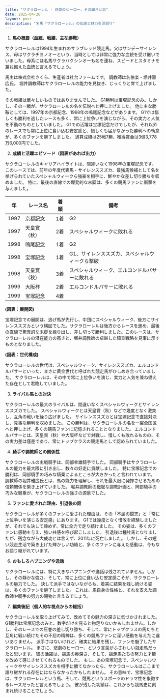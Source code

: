 ```yaml
---
title: "サクラローレル - 悲劇のヒーロー、その輝きと影"
date: 2025-04-26
layout: post
description: "名馬『サクラローレル』の伝説と魅力を深堀り"
---
```


1. **馬の概要（血統、戦績、主な勝鞍）**

サクラローレルは1994年生まれのサラブレッド競走馬。父はサンデーサイレンス、母はサクラチヨノオーという、当時としては非常に強力な血統を受け継いでいました。母系には名馬サクラバクシンオーも名を連ね、スピードとスタミナを兼ね備えた血統と言えるでしょう。

馬主は株式会社さくら、生産者は社台ファームです。  調教師は名伯楽・堀井雅広氏。  堀井調教師はサクラローレルの能力を見抜き、じっくりと育て上げました。

その戦績は華々しいものではありませんでした。  G1勝利は宝塚記念のみ。しかし、その一戦が、サクラローレルの名を伝説へと押し上げました。  他に主な勝鞍としては、1997年の京都記念、1998年の鳴尾記念などがあります。  G1では惜しくも勝利を逃したレースも多く、常に上位争いを演じながら、その実力と人気を不動のものとしていました。  G1での活躍は宝塚記念だけでしたが、それ以外のレースでも常に上位に食い込む安定感と、惜しくも届かなかった勝利への執念が、多くのファンを魅了しました。  通算成績は25戦7勝、獲得賞金は3億3,778万6,000円でした。


2. **成績と活躍エピソード（図表があれば出力）**

サクラローレルのキャリアハイライトは、間違いなく1998年の宝塚記念です。  このレースでは、前年の年度代表馬・サイレンススズカ、最強馬候補として名を挙げられていたスペシャルウィークら強豪を相手に、鮮やかな差し切り勝ちを収めました。  特に、最後の直線での爆発的な末脚は、多くの競馬ファンに衝撃を与えました。

| 年 | レース名           | 着順 | 備考                                   |
|---|--------------------|-----|----------------------------------------|
| 1997 | 京都記念           | 1着 | G2                                     |
| 1997 | 天皇賞（秋）       | 2着 | スペシャルウィークに敗れる             |
| 1998 | 鳴尾記念           | 1着 | G2                                     |
| 1998 | 宝塚記念           | 1着 | G1、サイレンススズカ、スペシャルウィークら撃破 |
| 1998 | 天皇賞（秋）       | 3着 | スペシャルウィーク、エルコンドルパサーに敗れる |
| 1999 | 大阪杯             | 2着 | エルコンドルパサーに敗れる             |
| 1999 | 宝塚記念           | 4着 |                                        |


**(図表：展開図)**

宝塚記念での展開は、逃げ馬が先行し、中団にスペシャルウィーク、後方にサイレンススズカという構図でした。サクラローレルは後方からレースを進め、最後の直線で驚異的な末脚を繰り出し、差し切って勝利しました。このレースは、サクラローレルの潜在能力の高さと、堀井調教師の卓越した騎乗戦略を見事に示すものとなりました。


**(図表：世代構成)**

サクラローレルの世代は、スペシャルウィーク、サイレンススズカ、エルコンドルパサーといった、まさに黄金世代と呼ばれた競走馬がひしめき合っていました。  サクラローレルは、その中で常に上位争いを演じ、実力と人気を兼ね備えた存在として君臨していました。


3. **ライバル馬との対決**

サクラローレルの最大のライバルは、間違いなくスペシャルウィークとサイレンススズカでした。  スペシャルウィークとは天皇賞（秋）などで幾度となく激突し、互角の戦いを繰り広げました。  サイレンススズカとは宝塚記念で直接対決し、見事な勝利を収めました。  この勝利は、サクラローレルの名を一躍全国区へと押し上げ、多くの競馬ファンに記憶されることとなりました。  エルコンドルパサーとは、天皇賞（秋）や大阪杯などで対戦し、惜しくも敗れるものの、その実力差は僅差であり、常にトップクラスの競走馬として認められていました。


4. **騎手や調教師との関係性**

サクラローレルの主戦騎手は、岡部幸雄騎手でした。  岡部騎手はサクラローレルの能力を最大限に引き出し、数々の好走に貢献しました。  特に宝塚記念での勝利は、岡部騎手の巧みな騎乗によるところが大きかったと言われています。  調教師の堀井雅広氏とは、馬の能力を理解し、それを最大限に発揮させるための信頼関係を築き上げていました。  堀井調教師の緻密な調教計画と、岡部騎手の巧みな騎乗が、サクラローレルの強さの源泉でした。


5. **ファンに愛された理由、引退後の話**

サクラローレルが多くのファンに愛された理由は、その「不屈の闘志」と「常に上位争いを演じる安定感」にあります。  G1では幾度となく惜敗を経験しましたが、それでも決して諦めず、常に全力で走り続けました。  その姿は、多くのファンに感動を与え、強い共感を呼び起こしました。  引退後は種牡馬となりましたが、残念ながら大成功とは言えず、2011年に死亡しました。  しかし、その短い競走生活で築き上げた輝かしい功績と、多くのファンに与えた感動は、今もなお語り継がれています。


6. **おもしろハプニングや逸話**

サクラローレルには、特に大きなハプニングや逸話は残されていません。しかし、その静かな強さ、そして、常に上位に食い込む安定感こそが、サクラローレルの魅力でした。  決して派手ではないながらも、着実に結果を残し続ける姿は、多くのファンを魅了しました。  これは、馬自身の性格と、それを支えた調教師や騎手の努力の賜物と言えるでしょう。


7. **編集後記（個人的な視点からの総括）**

サクラローレルを取り上げてみて、改めてその魅力の深さに気づかされました。  G1勝利は宝塚記念のみと、数字だけを見ると物足りないかもしれません。しかし、そのレースでの圧巻の差し切り勝ち、そして、常にトップクラスの馬たちと互角に戦い続けたその不屈の精神は、多くの競馬ファンに深い感動を与えたに違いありません。  派手さはないけれど、確実に結果を残し、ファンを魅了したサクラローレル。  まさに、悲劇のヒーロー、という言葉がふさわしい競走馬だったと思います。  彼の活躍は、競馬の奥深さ、そして、競走馬たちの努力と才能を改めて感じさせてくれるものでした。  もし、あの宝塚記念で、スペシャルウィークやサイレンススズカを相手に勝てなかったら、サクラローレルはここまで語り継がれる存在にはならなかったかもしれません。  その意味で、宝塚記念は、サクラローレルという馬、そして、競馬というスポーツのドラマ性を象徴するレースだったと言えるでしょう。  彼が残した功績は、これからも競馬史に刻まれ続けることでしょう。
